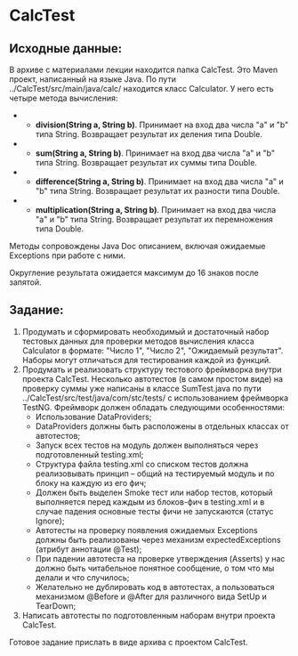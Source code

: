 # CalcTest

## **Исходные данные:**

В архиве с материалами лекции находится папка CalcTest. Это Maven проект, написанный на языке Java. По пути ../CalcTest/src/main/java/calc/ находится класс Calculator. У него есть четыре метода вычисления:

- - **division(String a, String b)**. Принимает на вход два числа "a" и "b" типа String. Возвращает результат их деления типа Double.
- - **sum(String a, String b)**. Принимает на вход два числа "a" и "b" типа String. Возвращает результат их суммы типа Double.
- - **difference(String a, String b)**. Принимает на вход два числа "a" и "b" типа String. Возвращает результат их разности типа Double.
- - **multiplication(String a, String b)**. Принимает на вход два числа "a" и "b" типа String. Возвращает результат их перемножения типа Double.

Методы сопровождены Java Doc описанием, включая ожидаемые Exceptions при работе с ними.

Округление результата ожидается максимум до 16 знаков после запятой.

## **Задание:**

1. Продумать и сформировать необходимый и достаточный набор тестовых данных для проверки методов вычисления класса Calculator в формате: "Число 1", "Число 2", "Ожидаемый результат". Наборы могут отличаться для тестирования каждой из функций.
2. Продумать и реализовать структуру тестового фреймворка внутри проекта CalcTest. Несколько автотестов (в самом простом виде) на проверку суммы уже написаны в классе SumTest.java по пути ../CalcTest/src/test/java/com/stc/tests/ с использованием фреймворка TestNG. Фреймворк должен обладать следующими особенностями:
    - Использование DataProviders;
    - DataProviders должны быть расположены в отдельных классах от автотестов;
    - Запуск всех тестов на модуль должен выполняться через подготовленный testing.xml;
    - Структура файла testing.xml со списком тестов должна реализовывать принцип – общий <suite> на тестируемый модуль и по блоку <test> на каждую из его фич;
    - Должен быть выделен Smoke тест или набор тестов, который выполняется перед каждым из блоков-фич <test> в testing.xml и в случае падения основные тесты фичи не запускаются (статус Ignore);
    - Автотесты на проверку появления ожидаемых Exceptions должны быть реализованы через механизм expectedExceptions (атрибут аннотации @Test);
    - При падении автотеста на проверке утверждения (Asserts) у нас должно быть читабельное понятное сообщение, о том что мы делали и что случилось;
    - Желательно не дублировать код в автотестах, а пользоваться механизмом @Before и @After для различного вида SetUp и TearDown;
3. Написать автотесты по подготовленным наборам внутри проекта CalcTest.

Готовое задание прислать в виде архива с проектом CalcTest.
